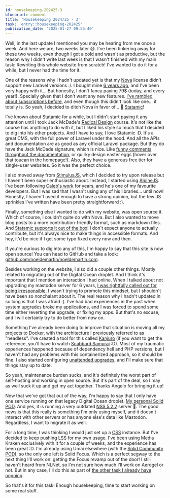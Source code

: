 ```yaml
---
id: housekeeping-202425-3
blueprint: comment
title: 'Housekeeping 2024/25 - 3'
task: 'entry::housekeeping-202425'
publication_date: '2025-01-27 09:55:40'
---
```


Well, in the last update I mentioned you may be hearing from me once a week. And here we are, two weeks later 😅. I've been tinkering away for these two weeks, even though I got a cold and wasn't as productive, but the reason why I didn't write last week is that I wasn't finished with my main task: Rewriting this whole website from scratch! I've wanted to do it for a while, but I never had the time for it.

One of the reasons why I hadn't updated yet is that my [Nova](https://nova.laravel.com/) license didn't support new Laravel versions :/. I bought mine [6 years ago](/tasks/brushing-up-noeldemartincom#comment-4), and I've been very happy with it... But honestly, I don't fancy paying 79$ (today, and every year!). Specially given that I don't want any new features. [I've rambled about subscriptions before](/blog/what-technology-wants#subscriptions), and even though this didn't look like one... it totally is. So yeah, I decided to ditch Nova in favor of... 🥁 [Statamic](https://statamic.com/)!

I've known about Statamic for a while, but I didn't start paying it any attention until I took Jack McDade's [Radical Design](https://radicaldesigncourse.com/) course. It's not like the course has anything to do with it, but I liked his style so much that I decided to dig into his other projects. And I have to say, I love Statamic :D. It's a great CMS, with the full power of Laravel under the hood. And all the APIs and documentation are as good as any official Laravel package. But they do have the Jack McDade signature, which is nice. Like [funny comments throughout the documentation](https://statamic.dev/globals#blueprints-are-optional), or quirky design easter eggs (hover over that toucan in the homepage!). Also, they have a generous free tier for single-user websites. So it was the perfect choice.

I also moved away from [StimulusJS](https://stimulus.hotwired.dev/), which I decided to try upon release but I haven't been super enthusiastic about. Instead, I started using [AlpineJS](https://alpinejs.dev/). I've been following [Caleb's work](https://notesonwork.com/) for years, and he's one of my favourite developers. But I was sad that I wasn't using any of his libraries... until now! Honestly, I haven't used it enough to have a strong opinion, but the few JS sprinkles I've written have been pretty straightforward :).

Finally, something else I wanted to do with my website, was open source it. Which of course, I couldn't quite do with Nova. But I also wanted to move blog posts to a more contribution-friendly format, such as markdown files. And [Statamic supports it out of the box](https://statamic.dev/stache)! I don't expect anyone to actually contribute, but it's always nice to make things in accessible formats. And hey, it'd be nice if I get some typo fixed every now and then.

If you're curious to dig into any of this, I'm happy to say that this site is now open source! You can head to GitHub and take a look: [github.com/noeldemartin/noeldemartin.com](https://github.com/noeldemartin/noeldemartin.com).

Besides working on the website, I also did a couple other things. Mostly related to migrating out of the Digital Ocean droplet. And I think it's important that I mention an interaction I had online. When I talked about not upgrading my mastodon server for 6 years, [I was rightfully called out for being irresponsible](https://noeldemartin.social/@angelo@social.veltens.org/113822701097773423). I wasn't trying to promote this mindset, but I shouldn't have been so nonchalant about it. The real reason why I hadn't updated in so long is that I was afraid :(. I've had bad experiences in the past when system upgrades broke my applications, and I was forced to spend some time either reverting the upgrade, or fixing my apps. But that's no excuse, and I will certainly try to do better from now on.

Something I've already been doing to improve that situation is moving all my projects to Docker, with the architecture I previously referred to as "headless". I've created a tool for this called [Kanjuro](https://github.com/NoelDeMartin/kanjuro) (if you want to get the reference, you'll have to watch [Scabbard Samurai](https://www.imdb.com/title/tt1748278/) :D). Most of my traumatic experiences happened because of dependency hell and PHP versions, but I haven't had any problems with this containerized approach, so it should be fine. I also started configuring [unattended upgrades](https://www.digitalocean.com/community/tutorials/how-to-keep-ubuntu-20-04-servers-updated), and I'll make sure that things stay up to date.

So yeah, maintenance burden sucks, and it's definitely the worst part of self-hosting and working in open source. But it's part of the deal, so I may as well suck it up and get my act together. Thanks Angelo for bringing it up!

Now that we've got that out of the way, I'm happy to say that I only have one service running on that legacy Digital Ocean droplet. [My personal Solid POD](/tasks/configuring-a-self-hosted-solid-pod-server). And yes, it is running a very outdated [NSS 5.2.2](https://github.com/nodeSolidServer/node-solid-server/releases/tag/v5.2.2) server 🙈. The good news is that this really is something I'm only using myself, and it doesn't interact with other servers or has anyone else's data like Mastodon. Regardless, I want to migrate it as well.

For a long time, I was thinking I would just set up a [CSS](https://github.com/CommunitySolidServer/CommunitySolidServer) instance. But I've decided to keep pushing [LSS](https://github.com/noelDeMartin/lss) for my own usage. I've been using Media Kraken exclusively with it for a couple of weeks, and the experience has been great :D. I'm already using Umai elsewhere (with the [Solid Community POD](https://solidcommunity.net/)), so the only one left is Solid Focus. Which is a perfect segway to the next thing I'll work on: getting the Focus revamp out of the door! I still haven't heard from NLNet, so I'm not sure how much I'll work on Aerogel or not. But in any case, I'll do this as part of [the other task I already have ongoing](tasks/making-a-web-application-framework).

So that's it for this task! Enough housekeeping, time to start working on some real stuff.
